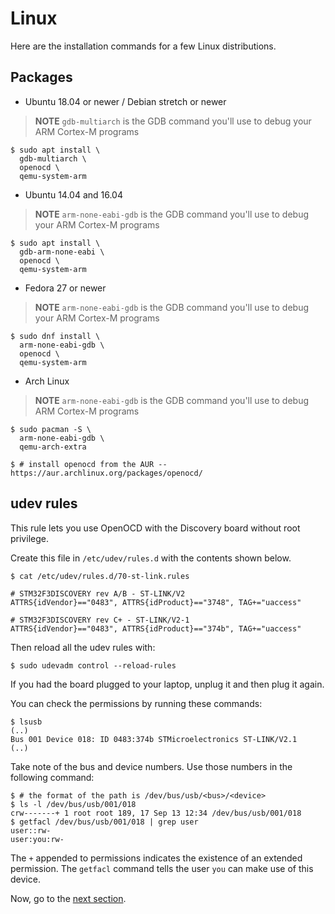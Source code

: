 # Linux

Here are the installation commands for a few Linux distributions.

## Packages

- Ubuntu 18.04 or newer / Debian stretch or newer

> **NOTE** `gdb-multiarch` is the GDB command you'll use to debug your ARM
> Cortex-M programs

<!-- Debian stretch -->
<!-- GDB 7.12 -->
<!-- OpenOCD 0.9.0 -->
<!-- QEMU 2.8.1 -->

<!-- Ubuntu 18.04 -->
<!-- GDB 8.1 -->
<!-- OpenOCD 0.10.0 -->
<!-- QEMU 2.11.1 -->

``` console
$ sudo apt install \
  gdb-multiarch \
  openocd \
  qemu-system-arm
```

- Ubuntu 14.04 and 16.04

> **NOTE** `arm-none-eabi-gdb` is the GDB command you'll use to debug your ARM
> Cortex-M programs

<!-- Ubuntu 14.04 -->
<!-- GDB 7.6 (!) -->
<!-- OpenOCD 0.7.0 (?) -->
<!-- QEMU 2.0.0 (?) -->

``` console
$ sudo apt install \
  gdb-arm-none-eabi \
  openocd \
  qemu-system-arm
```

- Fedora 27 or newer

> **NOTE** `arm-none-eabi-gdb` is the GDB command you'll use to debug your ARM
> Cortex-M programs

<!-- Fedora 27 -->
<!-- GDB 7.6 (!) -->
<!-- OpenOCD 0.10.0 -->
<!-- QEMU 2.10.2 -->

``` console
$ sudo dnf install \
  arm-none-eabi-gdb \
  openocd \
  qemu-system-arm
```

- Arch Linux

> **NOTE** `arm-none-eabi-gdb` is the GDB command you'll use to debug ARM
> Cortex-M programs

``` console
$ sudo pacman -S \
  arm-none-eabi-gdb \
  qemu-arch-extra

$ # install openocd from the AUR -- https://aur.archlinux.org/packages/openocd/
```

## udev rules

This rule lets you use OpenOCD with the Discovery board without root privilege.

Create this file in `/etc/udev/rules.d` with the contents shown below.

``` console
$ cat /etc/udev/rules.d/70-st-link.rules
```

``` text
# STM32F3DISCOVERY rev A/B - ST-LINK/V2
ATTRS{idVendor}=="0483", ATTRS{idProduct}=="3748", TAG+="uaccess"

# STM32F3DISCOVERY rev C+ - ST-LINK/V2-1
ATTRS{idVendor}=="0483", ATTRS{idProduct}=="374b", TAG+="uaccess"
```

Then reload all the udev rules with:

``` console
$ sudo udevadm control --reload-rules
```

If you had the board plugged to your laptop, unplug it and then plug it again.

You can check the permissions by running these commands:

``` console
$ lsusb
(..)
Bus 001 Device 018: ID 0483:374b STMicroelectronics ST-LINK/V2.1
(..)
```

Take note of the bus and device numbers. Use those numbers in the following
command:

``` console
$ # the format of the path is /dev/bus/usb/<bus>/<device>
$ ls -l /dev/bus/usb/001/018
crw-------+ 1 root root 189, 17 Sep 13 12:34 /dev/bus/usb/001/018
$ getfacl /dev/bus/usb/001/018 | grep user
user::rw-
user:you:rw-
```

The `+` appended to permissions indicates the existence of an extended
permission. The `getfacl` command tells the user `you` can make use of
this device.

Now, go to the [next section].

[next section]: verify.md
